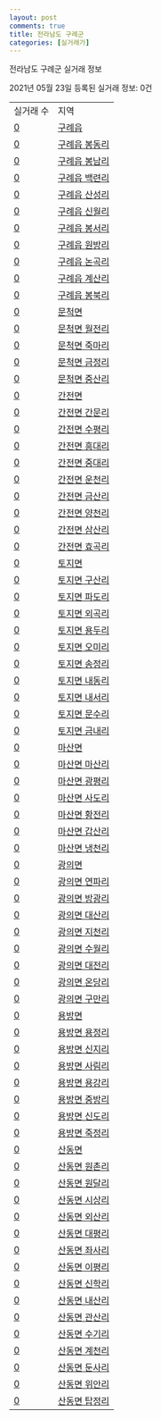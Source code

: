```yaml
---
layout: post
comments: true
title: 전라남도 구례군
categories: [실거래가]
---
```


전라남도 구례군 실거래 정보

2021년 05월 23일 등록된 실거래 정보: 0건


<table>
  <tr>
    <td>실거래 수</td>
    <td>지역</td>
  </tr>

  
  <tr>
    <td><a href="4673025000.html">0</a></td>
    <td><a href="4673025000.html">구례읍</a></td>
  </tr>
    

  <tr>
    <td><a href="4673025021.html">0</a></td>
    <td><a href="4673025021.html">구례읍 봉동리</a></td>
  </tr>
    

  <tr>
    <td><a href="4673025022.html">0</a></td>
    <td><a href="4673025022.html">구례읍 봉남리</a></td>
  </tr>
    

  <tr>
    <td><a href="4673025023.html">0</a></td>
    <td><a href="4673025023.html">구례읍 백련리</a></td>
  </tr>
    

  <tr>
    <td><a href="4673025024.html">0</a></td>
    <td><a href="4673025024.html">구례읍 산성리</a></td>
  </tr>
    

  <tr>
    <td><a href="4673025025.html">0</a></td>
    <td><a href="4673025025.html">구례읍 신월리</a></td>
  </tr>
    

  <tr>
    <td><a href="4673025026.html">0</a></td>
    <td><a href="4673025026.html">구례읍 봉서리</a></td>
  </tr>
    

  <tr>
    <td><a href="4673025027.html">0</a></td>
    <td><a href="4673025027.html">구례읍 원방리</a></td>
  </tr>
    

  <tr>
    <td><a href="4673025028.html">0</a></td>
    <td><a href="4673025028.html">구례읍 논곡리</a></td>
  </tr>
    

  <tr>
    <td><a href="4673025029.html">0</a></td>
    <td><a href="4673025029.html">구례읍 계산리</a></td>
  </tr>
    

  <tr>
    <td><a href="4673025030.html">0</a></td>
    <td><a href="4673025030.html">구례읍 봉북리</a></td>
  </tr>
    

  <tr>
    <td><a href="4673031000.html">0</a></td>
    <td><a href="4673031000.html">문척면</a></td>
  </tr>
    

  <tr>
    <td><a href="4673031021.html">0</a></td>
    <td><a href="4673031021.html">문척면 월전리</a></td>
  </tr>
    

  <tr>
    <td><a href="4673031022.html">0</a></td>
    <td><a href="4673031022.html">문척면 죽마리</a></td>
  </tr>
    

  <tr>
    <td><a href="4673031023.html">0</a></td>
    <td><a href="4673031023.html">문척면 금정리</a></td>
  </tr>
    

  <tr>
    <td><a href="4673031024.html">0</a></td>
    <td><a href="4673031024.html">문척면 중산리</a></td>
  </tr>
    

  <tr>
    <td><a href="4673032000.html">0</a></td>
    <td><a href="4673032000.html">간전면</a></td>
  </tr>
    

  <tr>
    <td><a href="4673032021.html">0</a></td>
    <td><a href="4673032021.html">간전면 간문리</a></td>
  </tr>
    

  <tr>
    <td><a href="4673032022.html">0</a></td>
    <td><a href="4673032022.html">간전면 수평리</a></td>
  </tr>
    

  <tr>
    <td><a href="4673032023.html">0</a></td>
    <td><a href="4673032023.html">간전면 흥대리</a></td>
  </tr>
    

  <tr>
    <td><a href="4673032024.html">0</a></td>
    <td><a href="4673032024.html">간전면 중대리</a></td>
  </tr>
    

  <tr>
    <td><a href="4673032025.html">0</a></td>
    <td><a href="4673032025.html">간전면 운천리</a></td>
  </tr>
    

  <tr>
    <td><a href="4673032026.html">0</a></td>
    <td><a href="4673032026.html">간전면 금산리</a></td>
  </tr>
    

  <tr>
    <td><a href="4673032027.html">0</a></td>
    <td><a href="4673032027.html">간전면 양천리</a></td>
  </tr>
    

  <tr>
    <td><a href="4673032028.html">0</a></td>
    <td><a href="4673032028.html">간전면 삼산리</a></td>
  </tr>
    

  <tr>
    <td><a href="4673032029.html">0</a></td>
    <td><a href="4673032029.html">간전면 효곡리</a></td>
  </tr>
    

  <tr>
    <td><a href="4673033000.html">0</a></td>
    <td><a href="4673033000.html">토지면</a></td>
  </tr>
    

  <tr>
    <td><a href="4673033021.html">0</a></td>
    <td><a href="4673033021.html">토지면 구산리</a></td>
  </tr>
    

  <tr>
    <td><a href="4673033022.html">0</a></td>
    <td><a href="4673033022.html">토지면 파도리</a></td>
  </tr>
    

  <tr>
    <td><a href="4673033023.html">0</a></td>
    <td><a href="4673033023.html">토지면 외곡리</a></td>
  </tr>
    

  <tr>
    <td><a href="4673033024.html">0</a></td>
    <td><a href="4673033024.html">토지면 용두리</a></td>
  </tr>
    

  <tr>
    <td><a href="4673033025.html">0</a></td>
    <td><a href="4673033025.html">토지면 오미리</a></td>
  </tr>
    

  <tr>
    <td><a href="4673033026.html">0</a></td>
    <td><a href="4673033026.html">토지면 송정리</a></td>
  </tr>
    

  <tr>
    <td><a href="4673033027.html">0</a></td>
    <td><a href="4673033027.html">토지면 내동리</a></td>
  </tr>
    

  <tr>
    <td><a href="4673033028.html">0</a></td>
    <td><a href="4673033028.html">토지면 내서리</a></td>
  </tr>
    

  <tr>
    <td><a href="4673033029.html">0</a></td>
    <td><a href="4673033029.html">토지면 문수리</a></td>
  </tr>
    

  <tr>
    <td><a href="4673033030.html">0</a></td>
    <td><a href="4673033030.html">토지면 금내리</a></td>
  </tr>
    

  <tr>
    <td><a href="4673034000.html">0</a></td>
    <td><a href="4673034000.html">마산면</a></td>
  </tr>
    

  <tr>
    <td><a href="4673034021.html">0</a></td>
    <td><a href="4673034021.html">마산면 마산리</a></td>
  </tr>
    

  <tr>
    <td><a href="4673034022.html">0</a></td>
    <td><a href="4673034022.html">마산면 광평리</a></td>
  </tr>
    

  <tr>
    <td><a href="4673034023.html">0</a></td>
    <td><a href="4673034023.html">마산면 사도리</a></td>
  </tr>
    

  <tr>
    <td><a href="4673034024.html">0</a></td>
    <td><a href="4673034024.html">마산면 황전리</a></td>
  </tr>
    

  <tr>
    <td><a href="4673034025.html">0</a></td>
    <td><a href="4673034025.html">마산면 갑산리</a></td>
  </tr>
    

  <tr>
    <td><a href="4673034026.html">0</a></td>
    <td><a href="4673034026.html">마산면 냉천리</a></td>
  </tr>
    

  <tr>
    <td><a href="4673035000.html">0</a></td>
    <td><a href="4673035000.html">광의면</a></td>
  </tr>
    

  <tr>
    <td><a href="4673035021.html">0</a></td>
    <td><a href="4673035021.html">광의면 연파리</a></td>
  </tr>
    

  <tr>
    <td><a href="4673035022.html">0</a></td>
    <td><a href="4673035022.html">광의면 방광리</a></td>
  </tr>
    

  <tr>
    <td><a href="4673035023.html">0</a></td>
    <td><a href="4673035023.html">광의면 대산리</a></td>
  </tr>
    

  <tr>
    <td><a href="4673035024.html">0</a></td>
    <td><a href="4673035024.html">광의면 지천리</a></td>
  </tr>
    

  <tr>
    <td><a href="4673035025.html">0</a></td>
    <td><a href="4673035025.html">광의면 수월리</a></td>
  </tr>
    

  <tr>
    <td><a href="4673035026.html">0</a></td>
    <td><a href="4673035026.html">광의면 대전리</a></td>
  </tr>
    

  <tr>
    <td><a href="4673035027.html">0</a></td>
    <td><a href="4673035027.html">광의면 온당리</a></td>
  </tr>
    

  <tr>
    <td><a href="4673035028.html">0</a></td>
    <td><a href="4673035028.html">광의면 구만리</a></td>
  </tr>
    

  <tr>
    <td><a href="4673036000.html">0</a></td>
    <td><a href="4673036000.html">용방면</a></td>
  </tr>
    

  <tr>
    <td><a href="4673036021.html">0</a></td>
    <td><a href="4673036021.html">용방면 용정리</a></td>
  </tr>
    

  <tr>
    <td><a href="4673036022.html">0</a></td>
    <td><a href="4673036022.html">용방면 신지리</a></td>
  </tr>
    

  <tr>
    <td><a href="4673036023.html">0</a></td>
    <td><a href="4673036023.html">용방면 사림리</a></td>
  </tr>
    

  <tr>
    <td><a href="4673036024.html">0</a></td>
    <td><a href="4673036024.html">용방면 용강리</a></td>
  </tr>
    

  <tr>
    <td><a href="4673036025.html">0</a></td>
    <td><a href="4673036025.html">용방면 중방리</a></td>
  </tr>
    

  <tr>
    <td><a href="4673036026.html">0</a></td>
    <td><a href="4673036026.html">용방면 신도리</a></td>
  </tr>
    

  <tr>
    <td><a href="4673036027.html">0</a></td>
    <td><a href="4673036027.html">용방면 죽정리</a></td>
  </tr>
    

  <tr>
    <td><a href="4673037000.html">0</a></td>
    <td><a href="4673037000.html">산동면</a></td>
  </tr>
    

  <tr>
    <td><a href="4673037021.html">0</a></td>
    <td><a href="4673037021.html">산동면 원촌리</a></td>
  </tr>
    

  <tr>
    <td><a href="4673037022.html">0</a></td>
    <td><a href="4673037022.html">산동면 원달리</a></td>
  </tr>
    

  <tr>
    <td><a href="4673037023.html">0</a></td>
    <td><a href="4673037023.html">산동면 시상리</a></td>
  </tr>
    

  <tr>
    <td><a href="4673037024.html">0</a></td>
    <td><a href="4673037024.html">산동면 외산리</a></td>
  </tr>
    

  <tr>
    <td><a href="4673037025.html">0</a></td>
    <td><a href="4673037025.html">산동면 대평리</a></td>
  </tr>
    

  <tr>
    <td><a href="4673037026.html">0</a></td>
    <td><a href="4673037026.html">산동면 좌사리</a></td>
  </tr>
    

  <tr>
    <td><a href="4673037027.html">0</a></td>
    <td><a href="4673037027.html">산동면 이평리</a></td>
  </tr>
    

  <tr>
    <td><a href="4673037028.html">0</a></td>
    <td><a href="4673037028.html">산동면 신학리</a></td>
  </tr>
    

  <tr>
    <td><a href="4673037029.html">0</a></td>
    <td><a href="4673037029.html">산동면 내산리</a></td>
  </tr>
    

  <tr>
    <td><a href="4673037030.html">0</a></td>
    <td><a href="4673037030.html">산동면 관산리</a></td>
  </tr>
    

  <tr>
    <td><a href="4673037031.html">0</a></td>
    <td><a href="4673037031.html">산동면 수기리</a></td>
  </tr>
    

  <tr>
    <td><a href="4673037032.html">0</a></td>
    <td><a href="4673037032.html">산동면 계천리</a></td>
  </tr>
    

  <tr>
    <td><a href="4673037033.html">0</a></td>
    <td><a href="4673037033.html">산동면 둔사리</a></td>
  </tr>
    

  <tr>
    <td><a href="4673037034.html">0</a></td>
    <td><a href="4673037034.html">산동면 위안리</a></td>
  </tr>
    

  <tr>
    <td><a href="4673037035.html">0</a></td>
    <td><a href="4673037035.html">산동면 탑정리</a></td>
  </tr>
    


</table>
    